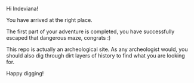 Hi Indeviana!

You have arrived at the right place.

The first part of your adventure is completed, you have successfully escaped that dangerous maze, congrats :)

This repo is actually an archeological site. 
As any archeologist would, you should also dig through dirt layers of history to find what you are looking for.

Happy digging!
